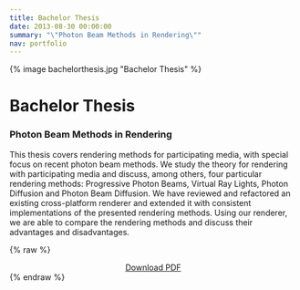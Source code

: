 ```yaml
---
title: Bachelor Thesis
date: 2013-08-30 00:00:00
summary: "\"Photon Beam Methods in Rendering\""
nav: portfolio
---
```

{% image bachelorthesis.jpg "Bachelor Thesis" %}

# Bachelor Thesis

### Photon Beam Methods in Rendering

This thesis covers rendering methods for participating media, with special focus on recent photon beam methods. We study the theory for rendering with participating media and discuss, among others, four particular rendering methods: Progressive Photon Beams, Virtual Ray Lights, Photon Diffusion and Photon Beam Diffusion. We have reviewed and refactored an existing cross-platform renderer and extended it with consistent implementations of the presented rendering methods. Using our renderer, we are able to compare the rendering methods and discuss their advantages and disadvantages.

{% raw %}
<center><a class="button" href="/download/bachelorthesis.pdf">Download PDF</a></center>
{% endraw %}

